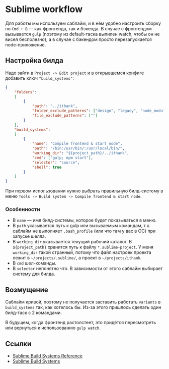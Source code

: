 # Sublime workflow

Для работы мы используем саблайм, и в нём удобно настроить сборку по `Cmd + B` — как фронтенда, так и бэкенда.
В случае с фронтендом вызывается `gulp` (поэтому из default-таска выпилен watch, чтобы он не висел бесполезно), а в случае с бэкендом просто перезапускается node-приложение.

## Настройка билда

Надо зайти в `Project -> Edit project` и в открывшемся конфиге добавить ключ `"build_systems"`:

```json
{
	"folders":
	[
		{
			"path": "../ithank",
			"folder_exclude_patterns": ["design", "legacy", "node_modules"],
			"file_exclude_patterns": [""]
		}
	],
	"build_systems": 
	[
		{
			"name": "Compile frontend & start node",
			"path": "/bin:/usr/bin/:/usr/local/bin/",
			"working_dir": "${project_path}/../ithank",
			"cmd": ["gulp; npm start"],
			"selector": "source",
			"shell": true
		}
	]
}
```

При первом использовании нужно выбрать правильную билд-систему в меню `Tools -> Build system -> Compile frontend & start node`.

### Особенности

* В `name` — имя билд-системы, которое будет показываться в меню.
* В `path` указывается путь к gulp или вызываемым командам, т.к. саблайм не выполняет `.bash_profile` (или что там у вас в ОС) при запуске шелла.
* В `working_dir` указывается текущий рабочий каталог. В `${project_path}` хранится путь к файлу `*.sublime-project`. У меня `working_dir` такой странный, потому что файл настроек проекта лежит в `~/projects/.sublime/`, а проект в `~/projects/ithank`.
* В `cmd` шел-команды.
* В `selector` непонятно что. В зависимости от этого саблайм выбирает систему для билда.


## Возмущение

Саблайм кривой, поэтому не получается заставить работать `variants` в `build_systems` так, как хотелось бы.
Из-за этого пришлось сделать один билд-таск с 2 командами.

В будущем, когда фронтенд растолстеет, это придётся пересмотреть или вернуться к использованию `gulp watch`.

## Ссылки
* [Sublime Build Systems Reference](http://docs.sublimetext.info/en/latest/reference/build_systems.html)
* [Sublime Build Systems](http://docs.sublimetext.info/en/latest/file_processing/build_systems.html)